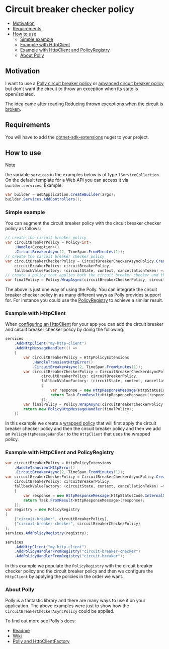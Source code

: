 ﻿# Circuit breaker checker policy

- [Motivation](#motivation)
- [Requirements](#requirements)
- [How to use](#how-to-use)
  - [Simple example](#simple-example)
  - [Example with HttpClient](#example-with-httpclient)
  - [Example with HttpClient and PolicyRegistry](#example-with-httpclient-and-policyregistry)
  - [About Polly](#about-polly)

## Motivation

I want to use a [Polly circuit breaker policy](https://github.com/App-vNext/Polly#circuit-breaker) or [advanced circuit breaker policy](https://github.com/App-vNext/Polly#advanced-circuit-breaker) but don't want the circuit to throw an exception when its state is open/isolated.

The idea came after reading [Reducing thrown exceptions when the circuit is broken](https://github.com/App-vNext/Polly/wiki/Circuit-Breaker#reducing-thrown-exceptions-when-the-circuit-is-broken).

## Requirements

You will have to add the [dotnet-sdk-extensions](https://www.nuget.org/packages/dotnet-sdk-extensions) nuget to your project.

## How to use

> [!NOTE]
>
> the variable `services` in the examples below is of type `IServiceCollection`. On the default template
> for a Web API you can access it via `builder.services`. Example:
>
> ```csharp
> var builder = WebApplication.CreateBuilder(args);
> builder.Services.AddControllers();
> ```
>

### Simple example

You can augment the circuit breaker policy with the circuit breaker checker policy as follows:

```csharp
// create the circuit breaker policy
var circuitBreakerPolicy = Policy<int>
    .Handle<Exception>()
    .CircuitBreakerAsync(2, TimeSpan.FromMinutes(1));
// create the circuit breaker checker policy
var circuitBreakerCheckerPolicy = CircuitBreakerCheckerAsyncPolicy.Create(
    circuitBreakerPolicy: circuitBreakerPolicy,
    fallbackValueFactory: (circuitState, context, cancellationToken) => Task.FromResult(-1));
// create a policy that applies both the circuit breaker checker and the circuit breaker policy
var finalPolicy = Policy.WrapAsync(circuitBreakerCheckerPolicy, circuitBreakerPolicy);
```

The above is just one way of using the Polly. You can integrate the circuit breaker checker policy in as many different ways as Polly provides support for. For instance you could use the [PolicyRegistry](https://github.com/App-vNext/Polly/wiki/PolicyRegistry) to achieve a similar result.

### Example with HttpClient

When [configuring an HttpClient](https://docs.microsoft.com/en-us/aspnet/core/fundamentals/http-requests?view=aspnetcore-5.0) for your app you can add the circuit breaker and circuit breaker checker policy by doing the following:

```csharp
services
    .AddHttpClient("my-http-client")
    .AddHttpMessageHandler(() =>
    {
        var circuitBreakerPolicy = HttpPolicyExtensions
            .HandleTransientHttpError()
            .CircuitBreakerAsync(2, TimeSpan.FromMinutes(1));
        var circuitBreakerCheckerPolicy = CircuitBreakerCheckerAsyncPolicy.Create(
                circuitBreakerPolicy: circuitBreakerPolicy,
                fallbackValueFactory: (circuitState, context, cancellationToken) =>
                {
                    var response = new HttpResponseMessage(HttpStatusCode.InternalServerError);
                    return Task.FromResult<HttpResponseMessage>(response);
                });
        var finalPolicy = Policy.WrapAsync(circuitBreakerCheckerPolicy, circuitBreakerPolicy);
        return new PolicyHttpMessageHandler(finalPolicy);
    })
```

In this example we create a [wrapped policy](https://github.com/App-vNext/Polly#policywrap) that will first apply the circuit breaker checker policy and then the circuit breaker policy and then we add an `PolicyHttpMessageHandler` to the `HttpClient` that uses the wrapped policy.

### Example with HttpClient and PolicyRegistry

```csharp
var circuitBreakerPolicy = HttpPolicyExtensions
    .HandleTransientHttpError()
    .CircuitBreakerAsync(2, TimeSpan.FromMinutes(1));
var circuitBreakerCheckerPolicy = CircuitBreakerCheckerAsyncPolicy.Create(
    circuitBreakerPolicy: circuitBreakerPolicy,
    fallbackValueFactory: (circuitState, context, cancellationToken) =>
    {
        var response = new HttpResponseMessage(HttpStatusCode.InternalServerError);
        return Task.FromResult<HttpResponseMessage>(response);
    });
var registry = new PolicyRegistry
{
    {"circuit-breaker", circuitBreakerPolicy},
    {"circuit-breaker-checker", circuitBreakerCheckerPolicy}
};
services.AddPolicyRegistry(registry);

services
    .AddHttpClient("my-http-client")
    .AddPolicyHandlerFromRegistry("circuit-breaker-checker")
    .AddPolicyHandlerFromRegistry("circuit-breaker");
```

In this example we populate the `PolicyRegistry` with the circuit breaker checker policy and the circuit breaker policy and then we configure the `HttpClient` by applying the policies in the order we want.

### About Polly

Polly is a fantastic library and there are many ways to use it on your application. The above examples were just to show how the `CircuitBreakerCheckerAsyncPolicy` could be applied.

To find out more see Polly's docs:

- [Readme](https://github.com/App-vNext/Polly)
- [Wiki](https://github.com/App-vNext/Polly/wiki)
- [Polly and HttpClientFactory](https://github.com/App-vNext/Polly/wiki/Polly-and-HttpClientFactory)
